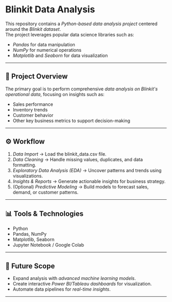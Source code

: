 # Blinkit Data Analysis  

This repository contains a *Python-based data analysis project* centered around the *Blinkit dataset*.  
The project leverages popular data science libraries such as:  
- *Pandas* for data manipulation  
- *NumPy* for numerical operations  
- *Matplotlib* and *Seaborn* for data visualization  

---

## 📌 Project Overview  
The primary goal is to perform comprehensive *data analysis on Blinkit's operational data*, focusing on insights such as:  
- Sales performance  
- Inventory trends  
- Customer behavior  
- Other key business metrics to support decision-making  

---

## ⚙ Workflow  
1. *Data Import* → Load the blinkit_data.csv file.  
2. *Data Cleaning* → Handle missing values, duplicates, and data formatting.  
3. *Exploratory Data Analysis (EDA)* → Uncover patterns and trends using visualizations.  
4. *Insights & Reports* → Generate actionable insights for business strategy.  
5. (Optional) *Predictive Modeling* → Build models to forecast sales, demand, or customer patterns.  

---

## 📊 Tools & Technologies  
- Python  
- Pandas, NumPy  
- Matplotlib, Seaborn  
- Jupyter Notebook / Google Colab  

---

## 🚀 Future Scope  
- Expand analysis with *advanced machine learning models*.  
- Create interactive *Power BI/Tableau dashboards* for visualization.  
- Automate data pipelines for *real-time insights*.  

---
